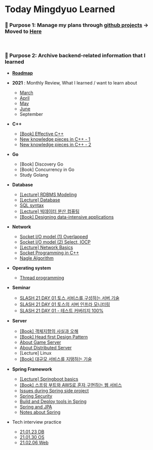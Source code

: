 # Today Mingdyuo Learned

### 📌 Purpose 1: Manage my plans through [github projects](https://github.com/mingdyuo/Let-me-be-a-BE-engineer/projects) → Moved to [Here](https://github.com/users/mingdyuo/projects/1)

<br>

### 📌 Purpose 2: Archive backend-related information that I learned

- [**Roadmap**](https://roadmap.sh/roadmaps/backend.png)
- **2021** : Monthly Review, What I learned / want to learn about
  - [March](https://github.com/mingdyuo/Let-me-be-a-BE-engineer/blob/main/2021/3%EC%9B%94.md)
  - [April](https://github.com/mingdyuo/Let-me-be-a-BE-developer/blob/main/2021/4%EC%9B%94.md)
  - [May](https://github.com/mingdyuo/tml/blob/main/2021/5%EC%9B%94.md)
  - [June](https://github.com/mingdyuo/tml/blob/main/2021/6%EC%9B%94.md)
  - September
- **C++**
  - [[Book] Effective C++](https://github.com/mingdyuo/Let-me-be-a-BE-developer/blob/main/C%2B%2B/%5B%EB%8F%84%EC%84%9C%5D%20Effective%20C%2B%2B.md)
  - [New knowledge pieces in C++ - 1](https://github.com/mingdyuo/tml/blob/main/C%2B%2B/C%2B%2B%20%ED%86%A0%EB%A7%89%20%EC%A0%95%EB%A6%AC%20-%201.md)
  - [New knowledge pieces in C++ - 2](https://github.com/mingdyuo/tml/blob/main/C%2B%2B/C%2B%2B%20%ED%86%A0%EB%A7%89%20%EC%A0%95%EB%A6%AC%20-%202.md)
- **Go**
  - [Book] Discovery Go
  - [Book] Concurrency in Go
  - Study Golang
  
- **Database**
  - [[Lecture] RDBMS Modeling](https://github.com/mingdyuo/Let-me-be-a-BE-engineer/blob/main/Database/RDMBS%20%EB%AA%A8%EB%8D%B8%EB%A7%81%20%EA%B0%95%EC%9D%98.md)
  - [[Lecture] Database](https://github.com/mingdyuo/tml/blob/main/Database/%5B%EA%B0%95%EC%9D%98%5D%20%EB%8D%B0%EC%9D%B4%ED%84%B0%EB%B2%A0%EC%9D%B4%EC%8A%A4.md)
  - [SQL syntax](https://github.com/mingdyuo/Let-me-be-a-BE-engineer/blob/main/Database/SQL%20%EA%B3%B5%EB%B6%80%ED%95%98%EA%B8%B0.md)
  - [[Lecture] 빅데이터 분산 컴퓨팅](https://github.com/mingdyuo/tml/blob/main/Database/%5B%EA%B0%95%EC%9D%98%5D%20%EB%B9%85%EB%8D%B0%EC%9D%B4%ED%84%B0%20%EB%B6%84%EC%82%B0%EC%BB%B4%ED%93%A8%ED%8C%85.md)
  - [[Book] Designing data-intensive applications](https://github.com/mingdyuo/tml/blob/main/Database/%5B%EB%8F%84%EC%84%9C%5D%20%EB%8D%B0%EC%9D%B4%ED%84%B0%20%EC%A4%91%EC%8B%AC%20%EC%95%A0%ED%94%8C%EB%A6%AC%EC%BC%80%EC%9D%B4%EC%85%98%20%EC%84%A4%EA%B3%84.md)
- **Network**
  - [Socket I/O model (1) Overlapped](https://github.com/mingdyuo/Let-me-be-a-BE-engineer/blob/main/Network/%5BC%2B%2B%5D%20%EC%86%8C%EC%BC%93%20%EC%9E%85%EC%B6%9C%EB%A0%A5%20%EB%AA%A8%EB%8D%B8%20-%20Overlapped.md)
  - [Socket I/O model (2) Select, IOCP](https://github.com/mingdyuo/Let-me-be-a-BE-engineer/blob/main/Network/%5BC%2B%2B%5D%20%EC%86%8C%EC%BC%93%20%EC%9E%85%EC%B6%9C%EB%A0%A5%20%EB%AA%A8%EB%8D%B8%20-%20Select%2C%20IOCP.md)
  - [[Lecture] Network Basics](https://github.com/mingdyuo/tml/blob/main/Network/%EB%84%A4%ED%8A%B8%EC%9B%8C%ED%81%AC%20%EA%B8%B0%EC%B4%88%EA%B0%95%EC%9D%98%20%EC%A0%95%EB%A6%AC.md)
  - [Socket Programming in C++](https://github.com/mingdyuo/Let-me-be-a-BE-engineer/blob/main/Network/%EC%86%8C%EC%BC%93%20%ED%94%84%EB%A1%9C%EA%B7%B8%EB%9E%98%EB%B0%8D%20%EA%B3%B5%EB%B6%80.md)
  - [Nagle Algorithm](https://github.com/mingdyuo/Let-me-be-a-BE-developer/blob/main/Network/Nagle%20%EC%95%8C%EA%B3%A0%EB%A6%AC%EC%A6%98.md)
- **Operating system**
  - [Thread programming](https://github.com/mingdyuo/Let-me-be-a-BE-engineer/blob/main/Operating%20System/%5BC%2B%2B%5D%20%EC%8A%A4%EB%A0%88%EB%93%9C%20%ED%94%84%EB%A1%9C%EA%B7%B8%EB%9E%98%EB%B0%8D.md)
- **Seminar**
  - [SLASH 21 DAY 01 토스 서비스를 구성하는 서버 기술](https://github.com/mingdyuo/tml/blob/main/Seminar/SLASH%2021%20DAY%2001%20-%20%ED%86%A0%EC%8A%A4%20%EC%84%9C%EB%B9%84%EC%8A%A4%EB%A5%BC%20%EA%B5%AC%EC%84%B1%ED%95%98%EB%8A%94%20%EC%84%9C%EB%B2%84%20%EA%B8%B0%EC%88%A0.md)
  - [SLASH 21 DAY 01 토스의 서버 인프라 모니터링](https://github.com/mingdyuo/tml/blob/main/Seminar/SLASH%2021%20DAY%2001%20-%20%ED%86%A0%EC%8A%A4%EC%9D%98%20%EC%84%9C%EB%B2%84%20%EC%9D%B8%ED%94%84%EB%9D%BC%20%EB%AA%A8%EB%8B%88%ED%84%B0%EB%A7%81.md)
  - [SLASH 21 DAY 01 - 테스트 커버리지 100%](https://github.com/mingdyuo/tml/blob/main/Seminar/SLASH%2021%20DAY%2001%20-%20%ED%85%8C%EC%8A%A4%ED%8A%B8%20%EC%BB%A4%EB%B2%84%EB%A6%AC%EC%A7%80%20100%25.md)


- **Server**
  
  - [[Book] 객체지향의 사실과 오해](https://github.com/mingdyuo/Let-me-be-a-BE-engineer/blob/main/Server/%5B%EB%8F%84%EC%84%9C%5D%20%EA%B0%9D%EC%B2%B4%EC%A7%80%ED%96%A5%EC%9D%98%20%EC%82%AC%EC%8B%A4%EA%B3%BC%20%EC%98%A4%ED%95%B4.md)
  - [[Book] Head first Design Pattern](https://github.com/mingdyuo/Let-me-be-a-BE-engineer/blob/main/Server/%5B%EB%8F%84%EC%84%9C%5D%20%ED%97%A4%EB%93%9C%ED%8D%BC%EC%8A%A4%ED%8A%B8%20%EB%94%94%EC%9E%90%EC%9D%B8%ED%8C%A8%ED%84%B4.md)
  - [About Game Server](https://github.com/mingdyuo/Let-me-be-a-BE-engineer/blob/main/Server/%EA%B2%8C%EC%9E%84%EC%84%9C%EB%B2%84%EA%B3%B5%EB%B6%80.md)
  - [About Distributed Server](https://github.com/mingdyuo/tml/blob/main/Server/%EB%B6%84%EC%82%B0%EC%84%9C%EB%B2%84%EC%97%90%20%EB%8C%80%ED%95%9C%20%EA%B3%B5%EB%B6%80.md)
  - [Lecture] Linux
  - [[Book] 대규모 서비스를 지탱하는 기술](https://github.com/mingdyuo/tml/blob/main/Server/%5B%EB%8F%84%EC%84%9C%5D%20%EB%8C%80%EA%B7%9C%EB%AA%A8%20%EC%84%9C%EB%B9%84%EC%8A%A4%EB%A5%BC%20%EC%A7%80%ED%83%B1%ED%95%98%EB%8A%94%20%EA%B8%B0%EC%88%A0.md)
- **Spring Framework**
  - [[Lecture] Springboot basics](https://github.com/mingdyuo/Let-me-be-a-BE-engineer/blob/main/Spring/%5B%EA%B0%95%EC%9D%98%5D%20%EC%8A%A4%ED%94%84%EB%A7%81%EB%B6%80%ED%8A%B8%20%EC%9E%85%EB%AC%B8%20%EA%B0%95%EC%9D%98.md)
  - [[Book] 스프링 부트와 AWS로 혼자 구현하는 웹 서비스](https://github.com/mingdyuo/Let-me-be-a-BE-engineer/blob/main/Spring/%5B%EB%8F%84%EC%84%9C%5D%20%EC%8A%A4%ED%94%84%EB%A7%81%20%EB%B6%80%ED%8A%B8%EC%99%80%20AWS%EB%A1%9C%20%ED%98%BC%EC%9E%90%20%EA%B5%AC%ED%98%84%ED%95%98%EB%8A%94%20%EC%9B%B9%20%EC%84%9C%EB%B9%84%EC%8A%A4.md)
  - [Issues during Spring side project](https://github.com/mingdyuo/Let-me-be-a-BE-engineer/blob/main/Spring/%5B%EC%A0%95%EB%A6%AC%5D%20%EC%8A%A4%ED%94%84%EB%A7%81%20%ED%94%84%EB%A1%9C%EC%A0%9D%ED%8A%B8%20%EA%B3%BC%EC%A0%95%20%EC%9D%B4%EC%8A%88%20%EB%93%B1%20%EC%A0%95%EB%A6%AC.md)
  - [Spring Security](https://github.com/mingdyuo/Let-me-be-a-BE-engineer/blob/main/Spring/%5B%ED%95%99%EC%8A%B5%5D%20Spring%20Security.md)
  - [Build and Deploy tools in Spring](https://github.com/mingdyuo/Let-me-be-a-BE-engineer/blob/main/Spring/%5B%ED%95%99%EC%8A%B5%5D%20%EC%8A%A4%ED%94%84%EB%A7%81%20%EB%B6%80%ED%8A%B8%20%EB%B9%8C%EB%93%9C%20%ED%88%B4%20%EB%B0%8F%20%EB%B0%B0%ED%8F%AC%20%EB%B0%A9%EC%8B%9D%20(gradle%2C%20maven%2C%20jar%2C%20war).md)
  - [Spring and JPA](https://github.com/mingdyuo/Let-me-be-a-BE-engineer/blob/main/Spring/%5B%ED%95%99%EC%8A%B5%5D%20%EC%8A%A4%ED%94%84%EB%A7%81%EA%B3%BC%20JPA.md)
  - [Notes about Spring](https://github.com/mingdyuo/Let-me-be-a-BE-engineer/blob/main/Spring/%5B%ED%95%99%EC%8A%B5%5D%20%EC%8A%A4%ED%94%84%EB%A7%81%EC%9D%84%20%EA%B3%B5%EB%B6%80%ED%95%98%EC%9E%90.md)
- Tech interview practice
  - [21.01.23 DB](https://github.com/mingdyuo/Let-me-be-a-BE-engineer/blob/main/Tech%20interview%20practice/2021.01.23%20%EB%A9%B4%EC%A0%91%20%EC%8A%A4%ED%84%B0%EB%94%94(DB).md)
  - [21.01.30 OS](https://github.com/mingdyuo/Let-me-be-a-BE-engineer/blob/main/Tech%20interview%20practice/2021.01.30%20%EB%A9%B4%EC%A0%91%20%EC%8A%A4%ED%84%B0%EB%94%94(OS).md)
  - [21.02.06 Web](https://github.com/mingdyuo/Let-me-be-a-BE-engineer/blob/main/Tech%20interview%20practice/2021.02.06%20%EB%A9%B4%EC%A0%91%20%EC%8A%A4%ED%84%B0%EB%94%94(%EC%9B%B9).md)



